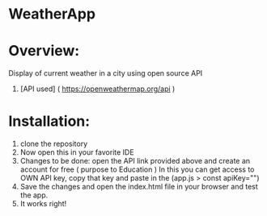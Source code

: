 # WeatherApp
# Overview:
Display of current weather in a city using open source API
1. [API used] ( https://openweathermap.org/api )
# Installation:
1. clone the repository
2. Now open this in your favorite IDE
3. Changes to be done:
   open the API link provided above and create an account for free ( purpose to Education )
   In this you can get access to OWN API key, copy that key and paste in the (app.js > const apiKey="")
4. Save the changes and open the index.html file in your browser and test the app.
5. It works right!
